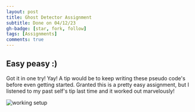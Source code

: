 ```yaml
---
layout: post
title: Ghost Detector Assignment
subtitle: Done on 04/12/23
gh-badge: [star, fork, follow]
tags: [Assignments]
comments: true
---
```


## Easy peasy :)

Got it in one try! Yay! A tip would be to keep writing these pseudo code's before even getting started. Granted this is a pretty easy assignment, but I listened to my past self's tip last time and it worked out marvelously! 

![working setup](https://weiweilu081.github.io/assets/img/ghostworking.jpeg)
